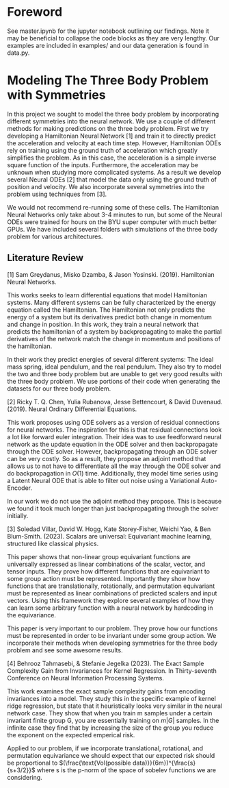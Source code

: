 # Foreword
See master.ipynb for the jupyter notebook outlining our findings. Note it may be beneficial to collapse the code blocks as they are very lengthy. Our examples are included in examples/ and our data generation is found in data.py.

# Modeling The Three Body Problem with Symmetries
In this project we sought to model the three body problem by incorporating different symmetries into the neural network. We use a couple of different methods for making predictions on the three body problem. First we try developing a Hamiltonian Neural Network [1] and train it to directly predict the acceleration and velocity at each time step. However, Hamiltonian ODEs rely on training using the ground truth of acceleration which greatly simplifies the problem. As in this case, the acceleration is a simple inverse square function of the inputs. Furthermore, the acceleration may be unknown when studying more complicated systems. As a result we develop several Neural ODEs [2] that model the data only using the ground truth of position and velocity. We also incorporate several symmetries into the problem using techniques from [3].

We would not recommend re-running some of these cells. The Hamiltonian Neural Networks only take about 3-4 minutes to run, but some of the Neural ODEs were trained for hours on the BYU super computer with much better GPUs. We have included several folders with simulations of the three body problem for various architectures.

## Literature Review
[1] Sam Greydanus, Misko Dzamba, & Jason Yosinski. (2019). Hamiltonian Neural Networks.

This works seeks to learn differential equations that model Hamiltonian systems. Many different systems can be fully characterized by the energy equation called the Hamiltonian. The Hamiltonian not only predicts the energy of a system but its derivatives predict both change in momentum and change in position. In this work, they train a neural network that predicts the hamiltonian of a system by backpropagating to make the partial derivatives of the network match the change in momentum and positions of the hamiltonian.

In their work they predict energies of several different systems: The ideal mass spring, ideal pendulum, and the real pendulum. They also try to model the two and three body problem but are unable to get very good results with the three body problem. We use portions of their code when generating the datasets for our three body problem.

[2] Ricky T. Q. Chen, Yulia Rubanova, Jesse Bettencourt, & David Duvenaud. (2019). Neural Ordinary Differential Equations.

This work proposes using ODE solvers as a version of residual connections for neural networks. The inspiration for this is that residual connections look a lot like forward euler integration. Their idea was to use feedforward neural network as the update equation in the ODE solver and then backpropagate through the ODE solver. However, backpropagating through an ODE solver can be very costly. So as a result, they propose an adjoint method that allows us to not have to differentiate all the way through the ODE solver and do backpropagation in $O(1)$ time.  Additionally, they model time series using a Latent Neural ODE that is able to filter out noise using a Variational Auto-Encoder.

In our work we do not use the adjoint method they propose. This is because we found it took much longer than just backpropagating through the solver initially.

[3] Soledad Villar, David W. Hogg, Kate Storey-Fisher, Weichi Yao, & Ben Blum-Smith. (2023). Scalars are universal: Equivariant machine learning, structured like classical physics.

This paper shows that non-linear group equivariant functions are universally expressed as linear combinations of the scalar, vector, and tensor inputs. They prove how different functions that are equivariant to some group action must be represented. Importantly they show how functions that are translationally, rotationally, and permutation equivariant must be represented as linear combinations of predicted scalers and input vectors. Using this framework they explore several examples of how they can learn some arbitrary function with a neural network by hardcoding in the equivariance.

This paper is very important to our problem. They prove how our functions must be represented in order to be invariant under some group action. We incorporate their methods when developing symmetries for the three body problem and see some awesome results.

[4] Behrooz Tahmasebi, & Stefanie Jegelka (2023). The Exact Sample Complexity Gain from Invariances for Kernel Regression. In Thirty-seventh Conference on Neural Information Processing Systems.

This work examines the exact sample complexity gains from encoding invariances into a model. They study this in the specific example of kernel ridge regression, but state that it heuristically looks very similar in the neural network case. They show that when you train m samples under a certain invariant finite group G, you are essentially training on $m|G|$ samples. In the infinite case they find that by increasing the size of the group you reduce the exponent on the expected emperical risk.

Applied to our problem, if we incorporate translational, rotational, and permutation equivariance we should expect that our expected risk should be proportional to $(\frac{\text{Vol(possible data)}}{6m})^{\frac{s}{s+3/2}}$ where s is the p-norm of the space of sobelev functions we are considering.

